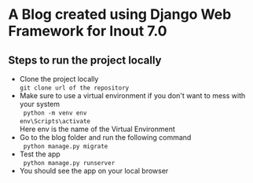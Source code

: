 # A Blog created using Django Web Framework for Inout 7.0

## Steps to run the project locally
- Clone the project locally<br/>
```git clone url of the repository```
- Make sure to use a virtual environment if you don't want to mess with your system<br/>
``` python -m venv env```<br/>
```env\Scripts\activate```<br/>
Here env is the name of the Virtual Environment 
- Go to the blog folder and run the following command<br/>
``` python manage.py migrate```
- Test the app<br/>
``` python manage.py runserver```
- You should see the app on your local browser
